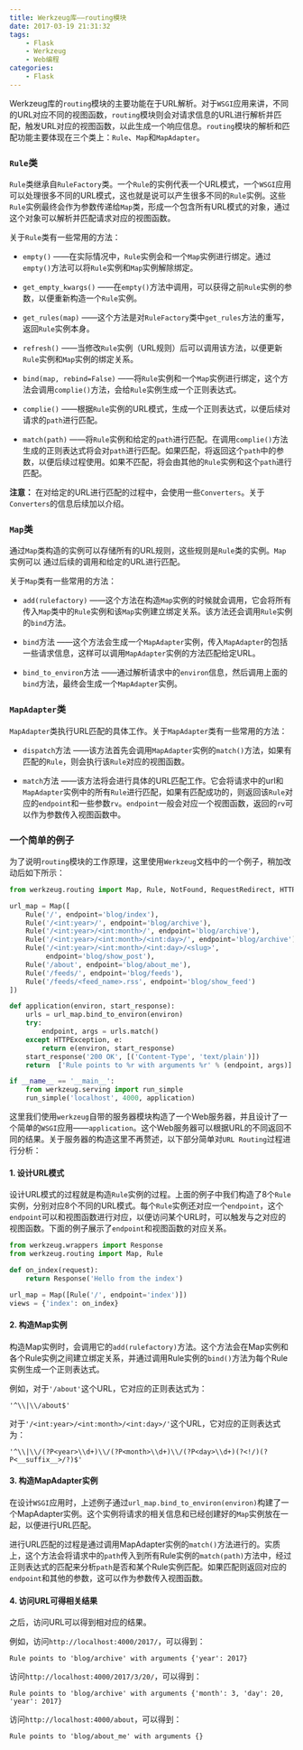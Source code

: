 ```yaml
---
title: Werkzeug库——routing模块
date: 2017-03-19 21:31:32
tags:
    - Flask
    - Werkzeug
    - Web编程
categories:
    - Flask
---
```



Werkzeug库的`routing`模块的主要功能在于URL解析。对于`WSGI`应用来讲，不同的URL对应不同的视图函数，`routing`模块则会对请求信息的URL进行解析并匹配，触发URL对应的视图函数，以此生成一个响应信息。`routing`模块的解析和匹配功能主要体现在三个类上：`Rule`、`Map`和`MapAdapter`。

<!-- more -->

### `Rule`类

`Rule`类继承自`RuleFactory`类。一个`Rule`的实例代表一个URL模式，一个`WSGI`应用可以处理很多不同的URL模式，这也就是说可以产生很多不同的`Rule`实例。这些`Rule`实例最终会作为参数传递给`Map`类，形成一个包含所有URL模式的对象，通过这个对象可以解析并匹配请求对应的视图函数。

关于`Rule`类有一些常用的方法：

- `empty()`  ——在实际情况中，`Rule`实例会和一个`Map`实例进行绑定。通过`empty()`方法可以将`Rule`实例和`Map`实例解除绑定。

- `get_empty_kwargs()`  ——在`empty()`方法中调用，可以获得之前`Rule`实例的参数，以便重新构造一个`Rule`实例。

- `get_rules(map)`  ——这个方法是对`RuleFactory`类中`get_rules`方法的重写，返回`Rule`实例本身。

- `refresh()`  ——当修改`Rule`实例（URL规则）后可以调用该方法，以便更新`Rule`实例和`Map`实例的绑定关系。

- `bind(map, rebind=False)`  ——将`Rule`实例和一个`Map`实例进行绑定，这个方法会调用`complie()`方法，会给`Rule`实例生成一个正则表达式。

- `complie()`  ——根据`Rule`实例的URL模式，生成一个正则表达式，以便后续对请求的`path`进行匹配。

- `match(path)`  ——将`Rule`实例和给定的`path`进行匹配。在调用`complie()`方法生成的正则表达式将会对`path`进行匹配。如果匹配，将返回这个`path`中的参数，以便后续过程使用。如果不匹配，将会由其他的`Rule`实例和这个`path`进行匹配。

**注意：**  在对给定的URL进行匹配的过程中，会使用一些`Converters`。关于`Converters`的信息后续加以介绍。

### `Map`类

通过`Map`类构造的实例可以存储所有的URL规则，这些规则是`Rule`类的实例。`Map`实例可以 通过后续的调用和给定的URL进行匹配。

关于`Map`类有一些常用的方法：

- `add(rulefactory)`  ——这个方法在构造`Map`实例的时候就会调用，它会将所有传入`Map`类中的`Rule`实例和该`Map`实例建立绑定关系。该方法还会调用`Rule`实例的`bind`方法。

- `bind`方法  ——这个方法会生成一个`MapAdapter`实例，传入`MapAdapter`的包括一些请求信息，这样可以调用`MapAdapter`实例的方法匹配给定URL。

- `bind_to_environ`方法  ——通过解析请求中的`environ`信息，然后调用上面的`bind`方法，最终会生成一个`MapAdapter`实例。

### `MapAdapter`类

`MapAdapter`类执行URL匹配的具体工作。关于`MapAdapter`类有一些常用的方法：

- `dispatch`方法  ——该方法首先会调用`MapAdapter`实例的`match()`方法，如果有匹配的`Rule`，则会执行该`Rule`对应的视图函数。

- `match`方法  ——该方法将会进行具体的URL匹配工作。它会将请求中的url和`MapAdapter`实例中的所有`Rule`进行匹配，如果有匹配成功的，则返回该`Rule`对应的`endpoint`和一些参数`rv`。`endpoint`一般会对应一个视图函数，返回的`rv`可以作为参数传入视图函数中。

### 一个简单的例子

为了说明`routing`模块的工作原理，这里使用`Werkzeug`文档中的一个例子，稍加改动后如下所示：

```Python
from werkzeug.routing import Map, Rule, NotFound, RequestRedirect, HTTPException

url_map = Map([
    Rule('/', endpoint='blog/index'),
    Rule('/<int:year>/', endpoint='blog/archive'),
    Rule('/<int:year>/<int:month>/', endpoint='blog/archive'),
    Rule('/<int:year>/<int:month>/<int:day>/', endpoint='blog/archive'),
    Rule('/<int:year>/<int:month>/<int:day>/<slug>',
         endpoint='blog/show_post'),
    Rule('/about', endpoint='blog/about_me'),
    Rule('/feeds/', endpoint='blog/feeds'),
    Rule('/feeds/<feed_name>.rss', endpoint='blog/show_feed')
])

def application(environ, start_response):
    urls = url_map.bind_to_environ(environ)
    try:
        endpoint, args = urls.match()
    except HTTPException, e:
        return e(environ, start_response)
    start_response('200 OK', [('Content-Type', 'text/plain')])
    return  ['Rule points to %r with arguments %r' % (endpoint, args)]

if __name__ == '__main__':
    from werkzeug.serving import run_simple
    run_simple('localhost', 4000, application)
```

这里我们使用`werkzeug`自带的服务器模块构造了一个Web服务器，并且设计了一个简单的`WSGI`应用——`application`。这个Web服务器可以根据URL的不同返回不同的结果。关于服务器的构造这里不再赘述，以下部分简单对`URL Routing`过程进行分析：

#### 1. 设计URL模式

设计URL模式的过程就是构造`Rule`实例的过程。上面的例子中我们构造了8个`Rule`实例，分别对应8个不同的URL模式。每个`Rule`实例还对应一个`endpoint`，这个`endpoint`可以和视图函数进行对应，以便访问某个URL时，可以触发与之对应的视图函数。下面的例子展示了`endpoint`和视图函数的对应关系。

```Python
from werkzeug.wrappers import Response
from werkzeug.routing import Map, Rule

def on_index(request):
    return Response('Hello from the index')

url_map = Map([Rule('/', endpoint='index')])
views = {'index': on_index}
```

#### 2. 构造Map实例

构造Map实例时，会调用它的`add(rulefactory)`方法。这个方法会在Map实例和各个Rule实例之间建立绑定关系，并通过调用Rule实例的`bind()`方法为每个Rule实例生成一个正则表达式。

例如，对于`'/about'`这个URL，它对应的正则表达式为：

`'^\\|\\/about$'`

对于`'/<int:year>/<int:month>/<int:day>/'`这个URL，它对应的正则表达式为：

`'^\\|\\/(?P<year>\\d+)\\/(?P<month>\\d+)\\/(?P<day>\\d+)(?<!/)(?P<__suffix__>/?)$'`

#### 3. 构造MapAdapter实例

在设计`WSGI`应用时，上述例子通过`url_map.bind_to_environ(environ)`构建了一个MapAdapter实例。这个实例将请求的相关信息和已经创建好的`Map`实例放在一起，以便进行URL匹配。

进行URL匹配的过程是通过调用MapAdapter实例的`match()`方法进行的。实质上，这个方法会将请求中的`path`传入到所有Rule实例的`match(path)`方法中，经过正则表达式的匹配来分析`path`是否和某个Rule实例匹配。如果匹配则返回对应的`endpoint`和其他的参数，这可以作为参数传入视图函数。

#### 4. 访问URL可得相关结果

之后，访问URL可以得到相对应的结果。

例如，访问`http://localhost:4000/2017/`，可以得到：

`Rule points to 'blog/archive' with arguments {'year': 2017}`

访问`http://localhost:4000/2017/3/20/`，可以得到：

`Rule points to 'blog/archive' with arguments {'month': 3, 'day': 20, 'year': 2017}`

访问`http://localhost:4000/about`，可以得到：

`Rule points to 'blog/about_me' with arguments {}`
